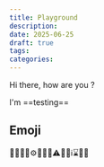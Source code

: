```yaml
---
title: Playground
description: 
date: 2025-06-25
draft: true
tags: 
categories:
---
```


Hi there, how are you ?

I'm ==testing==

## Emoji

🚀💡🔧🔁⚙️📝📌✅⚠️🍒❌ℹ️⌛🚨🎉
